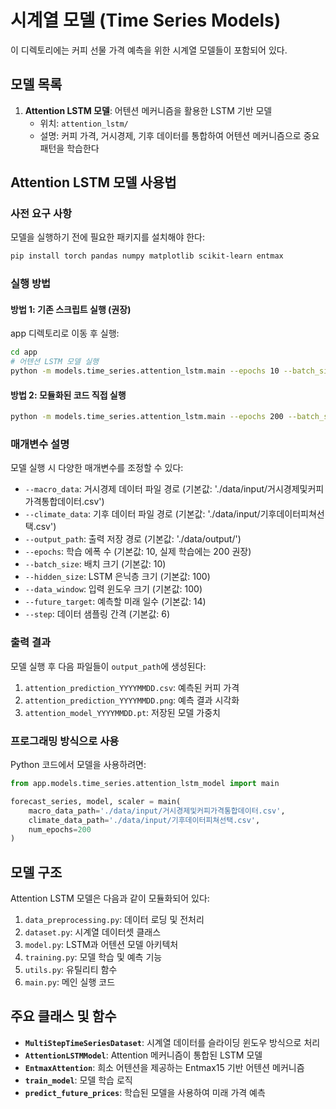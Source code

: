 # 시계열 모델 (Time Series Models)

이 디렉토리에는 커피 선물 가격 예측을 위한 시계열 모델들이 포함되어 있다.

## 모델 목록

1. **Attention LSTM 모델**: 어텐션 메커니즘을 활용한 LSTM 기반 모델
    - 위치: `attention_lstm/`
    - 설명: 커피 가격, 거시경제, 기후 데이터를 통합하여 어텐션 메커니즘으로 중요 패턴을 학습한다

## Attention LSTM 모델 사용법

### 사전 요구 사항

모델을 실행하기 전에 필요한 패키지를 설치해야 한다:

```bash
pip install torch pandas numpy matplotlib scikit-learn entmax
```

### 실행 방법

#### 방법 1: 기존 스크립트 실행 (권장)

app 디렉토리로 이동 후 실행:

```bash
cd app
# 어텐션 LSTM 모델 실행
python -m models.time_series.attention_lstm.main --epochs 10 --batch_size 10
```

#### 방법 2: 모듈화된 코드 직접 실행

```bash
python -m models.time_series.attention_lstm.main --epochs 200 --batch_size 10
```

### 매개변수 설명

모델 실행 시 다양한 매개변수를 조정할 수 있다:

-   `--macro_data`: 거시경제 데이터 파일 경로 (기본값: './data/input/거시경제및커피가격통합데이터.csv')
-   `--climate_data`: 기후 데이터 파일 경로 (기본값: './data/input/기후데이터피쳐선택.csv')
-   `--output_path`: 출력 저장 경로 (기본값: './data/output/')
-   `--epochs`: 학습 에폭 수 (기본값: 10, 실제 학습에는 200 권장)
-   `--batch_size`: 배치 크기 (기본값: 10)
-   `--hidden_size`: LSTM 은닉층 크기 (기본값: 100)
-   `--data_window`: 입력 윈도우 크기 (기본값: 100)
-   `--future_target`: 예측할 미래 일수 (기본값: 14)
-   `--step`: 데이터 샘플링 간격 (기본값: 6)

### 출력 결과

모델 실행 후 다음 파일들이 `output_path`에 생성된다:

1. `attention_prediction_YYYYMMDD.csv`: 예측된 커피 가격
2. `attention_prediction_YYYYMMDD.png`: 예측 결과 시각화
3. `attention_model_YYYYMMDD.pt`: 저장된 모델 가중치

### 프로그래밍 방식으로 사용

Python 코드에서 모델을 사용하려면:

```python
from app.models.time_series.attention_lstm_model import main

forecast_series, model, scaler = main(
    macro_data_path='./data/input/거시경제및커피가격통합데이터.csv',
    climate_data_path='./data/input/기후데이터피쳐선택.csv',
    num_epochs=200
)
```

## 모델 구조

Attention LSTM 모델은 다음과 같이 모듈화되어 있다:

1. `data_preprocessing.py`: 데이터 로딩 및 전처리
2. `dataset.py`: 시계열 데이터셋 클래스
3. `model.py`: LSTM과 어텐션 모델 아키텍처
4. `training.py`: 모델 학습 및 예측 기능
5. `utils.py`: 유틸리티 함수
6. `main.py`: 메인 실행 코드

## 주요 클래스 및 함수

-   **`MultiStepTimeSeriesDataset`**: 시계열 데이터를 슬라이딩 윈도우 방식으로 처리
-   **`AttentionLSTMModel`**: Attention 메커니즘이 통합된 LSTM 모델
-   **`EntmaxAttention`**: 희소 어텐션을 제공하는 Entmax15 기반 어텐션 메커니즘
-   **`train_model`**: 모델 학습 로직
-   **`predict_future_prices`**: 학습된 모델을 사용하여 미래 가격 예측

